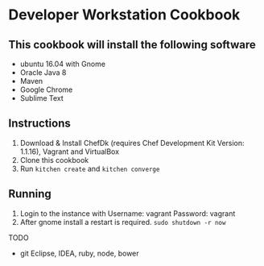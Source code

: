 # Developer Workstation Cookbook

## This cookbook will install the following software
- ubuntu 16.04 with Gnome
- Oracle Java 8
- Maven
- Google Chrome
- Sublime Text

## Instructions
1. Download & Install ChefDk (requires Chef Development Kit Version: 1.1.16), Vagrant and VirtualBox
2. Clone this cookbook
3. Run ``` kitchen create ``` and ``` kitchen converge ```

## Running

1. Login to the instance with Username: vagrant Password: vagrant
2. After gnome install a restart is required. ``` sudo shutdown -r now  ```

TODO
- git Eclipse, IDEA, ruby, node, bower
